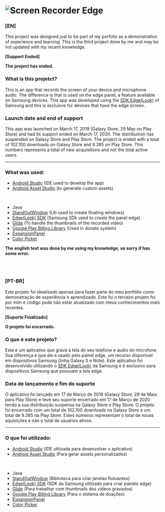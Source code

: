 # ![](https://lh3.googleusercontent.com/qYIbN5LIXCfrQ1Tp-KvmPFTJ72Jw0Cd01LTVI8nNBJOhgDU68C8RSAQyja3S8fydpUA=w912-h512-rw?raw=true "Screen Recorder Edge")
### [EN]

This project was designed just to be part of my porfolio as a demonstration of experience and learning. This is the third project done by me and may be not updated with my recent knowledge.

**[Support Ended]**

**The project has ended.**

### What is this projetct?

This is an app that records the screen of your device and microphone audio. The difference is that is used on the edge panel, a feature available on Samsung devices. This app was developed using the [SDK Edge(Look)](https://developer.samsung.com/galaxy/edge) of Samsung and this is exclusive for devices that have the edge screen.

### Launch date and end of support

This app was launched on March 17, 2019 (Galaxy Store, 29 May on Play Store) and had its support ended on March 17, 2020. The distribuition has suspended on Galaxy Store and Play Store. The project is ended with a total of 102.100 downloads on Galaxy Store and 9.385 on Play Store. This numbers represents a total of new acquisitions and not the total active users.

<hr>

### What was used:

* [Android Studio](https://developer.android.com/studio) (IDE used to develop the app)
* [Android Asset Studio](http://romannurik.github.io/AndroidAssetStudio/index.html) (to generate custom assets)

<br>

* Java
* [StandOutWindow](https://github.com/pingpongboss/StandOut) (Lib used to create floating windows)
* [Edge(Look) SDK](https://developer.samsung.com/galaxy/edge) (Samsung SDk used to create the panel edge)
* [Glide](https://github.com/bumptech/glide) (To handle the thumbnails of the recorded video)
* [Google Play Billing Library](https://developer.android.com/google/play/billing/billing_library_overview?hl=pt-br) (Used in donate system)
* [ExpansionPanel](https://github.com/florent37/ExpansionPanel)
* [Color Picker](https://github.com/jaredrummler/ColorPicker)

**The english text was done by me using my knowledge, so sorry if has some error.**

<br>
<br>

### [PT-BR]

Este projeto foi idealizado apenas para fazer parte do meu portfólio como demonstração de experiência e aprendizado. Este foi o terceiro projeto foi por mim e código pode não estar atualizado com meus conhecimentos mais recentes.

**[Suporte Finalizado]**

**O projeto foi encerrado.**

### O que é este projeto?

Este é um aplicativo que grava a tela do seu telefone e audio do microfone. Sua diferença é que ele é usado pelo painel edge, um recurso disponível em dispositivos Samsung (linha Galaxy S e Note). Este aplicativo foi desenvolvido utilizando o [SDK Edge(Look)](https://developer.samsung.com/galaxy/edge) da Samsung e é exclusivo para dispositivos Samsung que possuam a tela edge.

### Data de lançamento e fim do suporte

O aplicativo foi lançado em 17 de Março de 2019 (Galaxy Store, 29 de Maio para Play Store) e teve seu suporte encerrado em 17 de Março de 2020 tendo a sua distribuição suspensa na Galaxy Store e Play Store. O projeto foi encerrado com um total de 102.100 downloads na Galaxy Store e um total de 9.385 na Play Store. Estes números representam o total de novas aquisições e não o total de usuários ativos.

<hr>

### O que foi utilizado:

* [Android Studio](https://developer.android.com/studio) (IDE utilizada para desenvolver o aplicativo)
* [Android Asset Studio](http://romannurik.github.io/AndroidAssetStudio/index.html) (Para gerar assets personalizados)

<br>

* Java
* [StandOutWindow](https://github.com/pingpongboss/StandOut) (Biblioteca para criar janelas flutuantes)
* [Edge(Look) SDK](https://developer.samsung.com/galaxy/edge) (SDK da Samsung utilizado para criar painéis edge)
* [Glide](https://github.com/bumptech/glide) (Para trabalhar com thumbnails dos vídeos gravados)
* [Google Play Billing Library](https://developer.android.com/google/play/billing/billing_library_overview?hl=pt-br) (Para o sistema de doações)
* [ExpansionPanel](https://github.com/florent37/ExpansionPanel)
* [Color Picker](https://github.com/jaredrummler/ColorPicker)
